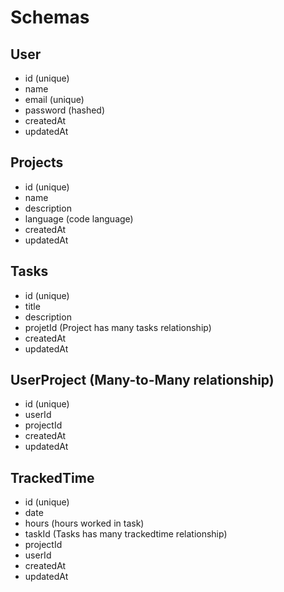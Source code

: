 # Schemas

## User
- id (unique)
- name
- email (unique)
- password (hashed)
- createdAt
- updatedAt

## Projects
- id (unique)
- name
- description
- language (code language)
- createdAt
- updatedAt

## Tasks
- id (unique)
- title
- description
- projetId (Project has many tasks relationship)
- createdAt
- updatedAt

## UserProject (Many-to-Many relationship)
- id (unique)
- userId
- projectId
- createdAt
- updatedAt

## TrackedTime
- id (unique)
- date
- hours (hours worked in task)
- taskId (Tasks has many trackedtime relationship)
- projectId
- userId
- createdAt
- updatedAt

